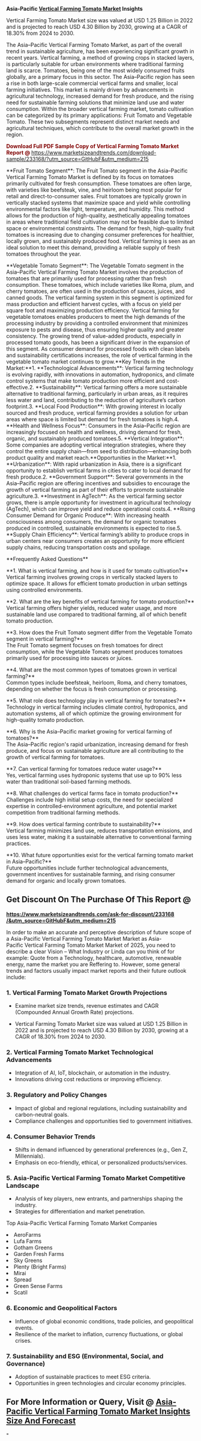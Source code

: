 <p><strong>Asia-Pacific&nbsp;<a href=""https://www.marketsizeandtrends.com/download-sample/233168/&amp;utm_source=GitHubF&amp;utm_medium=215"">Vertical Farming Tomato Market</a> Insights</strong></p><p>Vertical Farming Tomato Market size was valued at USD 1.25 Billion in 2022 and is projected to reach USD 4.30 Billion by 2030, growing at a CAGR of 18.30% from 2024 to 2030.</p><p><p>The Asia–Pacific Vertical Farming Tomato Market, as part of the overall trend in sustainable agriculture, has been experiencing significant growth in recent years. Vertical farming, a method of growing crops in stacked layers, is particularly suitable for urban environments where traditional farming land is scarce. Tomatoes, being one of the most widely consumed fruits globally, are a primary focus in this sector. The Asia–Pacific region has seen a rise in both large-scale commercial vertical farms and smaller, local farming initiatives. This market is mainly driven by advancements in agricultural technology, increased demand for fresh produce, and the rising need for sustainable farming solutions that minimize land use and water consumption. Within the broader vertical farming market, tomato cultivation can be categorized by its primary applications: Fruit Tomato and Vegetable Tomato. These two subsegments represent distinct market needs and agricultural techniques, which contribute to the overall market growth in the region.<p><strong><span style="color: #800000;">Download Full PDF Sample Copy of Vertical Farming Tomato Market Report @</span>&nbsp;</strong><a href="https://www.marketsizeandtrends.com/download-sample/233168/?utm_source=GitHubF&amp;utm_medium=215" target="_blank">https://www.marketsizeandtrends.com/download-sample/233168/?utm_source=GitHubF&amp;utm_medium=215</a></p></p><p>**Fruit Tomato Segment**: The Fruit Tomato segment in the Asia–Pacific Vertical Farming Tomato Market is defined by its focus on tomatoes primarily cultivated for fresh consumption. These tomatoes are often large, with varieties like beefsteak, vine, and heirloom being most popular for retail and direct-to-consumer sales. Fruit tomatoes are typically grown in vertically stacked systems that maximize space and yield while controlling environmental factors like light, temperature, and humidity. This method allows for the production of high-quality, aesthetically appealing tomatoes in areas where traditional field cultivation may not be feasible due to limited space or environmental constraints. The demand for fresh, high-quality fruit tomatoes is increasing due to changing consumer preferences for healthier, locally grown, and sustainably produced food. Vertical farming is seen as an ideal solution to meet this demand, providing a reliable supply of fresh tomatoes throughout the year.<p>**Vegetable Tomato Segment**: The Vegetable Tomato segment in the Asia–Pacific Vertical Farming Tomato Market involves the production of tomatoes that are primarily used for processing rather than fresh consumption. These tomatoes, which include varieties like Roma, plum, and cherry tomatoes, are often used in the production of sauces, juices, and canned goods. The vertical farming system in this segment is optimized for mass production and efficient harvest cycles, with a focus on yield per square foot and maximizing production efficiency. Vertical farming for vegetable tomatoes enables producers to meet the high demands of the processing industry by providing a controlled environment that minimizes exposure to pests and disease, thus ensuring higher quality and greater consistency. The growing trend of value-added products, especially in processed tomato goods, has been a significant driver in the expansion of this segment. As consumer demand for processed foods with clean labels and sustainability certifications increases, the role of vertical farming in the vegetable tomato market continues to grow.**Key Trends in the Market:**1. **Technological Advancements**: Vertical farming technology is evolving rapidly, with innovations in automation, hydroponics, and climate control systems that make tomato production more efficient and cost-effective.2. **Sustainability**: Vertical farming offers a more sustainable alternative to traditional farming, particularly in urban areas, as it requires less water and land, contributing to the reduction of agriculture’s carbon footprint.3. **Local Food Production**: With growing interest in locally sourced and fresh produce, vertical farming provides a solution for urban areas where space is limited but demand for fresh tomatoes is high.4. **Health and Wellness Focus**: Consumers in the Asia–Pacific region are increasingly focused on health and wellness, driving demand for fresh, organic, and sustainably produced tomatoes.5. **Vertical Integration**: Some companies are adopting vertical integration strategies, where they control the entire supply chain—from seed to distribution—enhancing both product quality and market reach.**Opportunities in the Market:**1. **Urbanization**: With rapid urbanization in Asia, there is a significant opportunity to establish vertical farms in cities to cater to local demand for fresh produce.2. **Government Support**: Several governments in the Asia–Pacific region are offering incentives and subsidies to encourage the growth of vertical farming as part of their efforts to promote sustainable agriculture.3. **Investment in AgTech**: As the vertical farming sector grows, there is ample opportunity for investment in agricultural technology (AgTech), which can improve yield and reduce operational costs.4. **Rising Consumer Demand for Organic Produce**: With increasing health consciousness among consumers, the demand for organic tomatoes produced in controlled, sustainable environments is expected to rise.5. **Supply Chain Efficiency**: Vertical farming’s ability to produce crops in urban centers near consumers creates an opportunity for more efficient supply chains, reducing transportation costs and spoilage.<p>**Frequently Asked Questions**</p><p>**1. What is vertical farming, and how is it used for tomato cultivation?**<br> Vertical farming involves growing crops in vertically stacked layers to optimize space. It allows for efficient tomato production in urban settings using controlled environments.</p><p>**2. What are the key benefits of vertical farming for tomato production?**<br> Vertical farming offers higher yields, reduced water usage, and more sustainable land use compared to traditional farming, all of which benefit tomato production.</p><p>**3. How does the Fruit Tomato segment differ from the Vegetable Tomato segment in vertical farming?**<br> The Fruit Tomato segment focuses on fresh tomatoes for direct consumption, while the Vegetable Tomato segment produces tomatoes primarily used for processing into sauces or juices.</p><p>**4. What are the most common types of tomatoes grown in vertical farming?**<br> Common types include beefsteak, heirloom, Roma, and cherry tomatoes, depending on whether the focus is fresh consumption or processing.</p><p>**5. What role does technology play in vertical farming for tomatoes?**<br> Technology in vertical farming includes climate control, hydroponics, and automation systems, all of which optimize the growing environment for high-quality tomato production.</p><p>**6. Why is the Asia–Pacific market growing for vertical farming of tomatoes?**<br> The Asia–Pacific region's rapid urbanization, increasing demand for fresh produce, and focus on sustainable agriculture are all contributing to the growth of vertical farming for tomatoes.</p><p>**7. Can vertical farming for tomatoes reduce water usage?**<br> Yes, vertical farming uses hydroponic systems that use up to 90% less water than traditional soil-based farming methods.</p><p>**8. What challenges do vertical farms face in tomato production?**<br> Challenges include high initial setup costs, the need for specialized expertise in controlled-environment agriculture, and potential market competition from traditional farming methods.</p><p>**9. How does vertical farming contribute to sustainability?**<br> Vertical farming minimizes land use, reduces transportation emissions, and uses less water, making it a sustainable alternative to conventional farming practices.</p><p>**10. What future opportunities exist for the vertical farming tomato market in Asia–Pacific?**<br> Future opportunities include further technological advancements, government incentives for sustainable farming, and rising consumer demand for organic and locally grown tomatoes.</p></p><h2><strong>Get Discount On The Purchase Of This Report @&nbsp;</strong></h2><p><strong><a href=""https://www.marketsizeandtrends.com/ask-for-discount/233168/&amp;utm_source=GitHubF&amp;utm_medium=215"" target=""_blank"">https://www.marketsizeandtrends.com/ask-for-discount/233168<br />/&amp;utm_source=GitHubF&amp;utm_medium=215</a></strong></p><p>In order to make an accurate and perceptive description of future scope of a Asia-Pacific&nbsp;Vertical Farming Tomato Market Market as Asia-Pacific&nbsp;Vertical Farming Tomato Market Market of 2025, you need to describe a clear Vision &ndash; What Industry or Linda can you think of for example: Quote from a Technology, healthcare, automotive, renewable energy, name the market you are Reffering to. However, some general trends and factors usually impact market reports and their future outlook include:</p><h3>1.&nbsp;<strong>Vertical Farming Tomato Market Growth Projections</strong></h3><ul><li>Examine market size trends, revenue estimates and CAGR (Compounded Annual Growth Rate) projections.</li><li><p>Vertical Farming Tomato Market size was valued at USD 1.25 Billion in 2022 and is projected to reach USD 4.30 Billion by 2030, growing at a CAGR of 18.30% from 2024 to 2030.</p></li></ul><h3>2.&nbsp;<strong>Vertical Farming Tomato Market Technological Advancements</strong></h3><ul><li>Integration of AI, IoT, blockchain, or automation in the industry.</li><li>Innovations driving cost reductions or improving efficiency.</li></ul><h3>3.&nbsp;<strong>Regulatory and Policy Changes</strong></h3><ul><li>Impact of global and regional regulations, including sustainability and carbon-neutral goals.</li><li>Compliance challenges and opportunities tied to government initiatives.</li></ul><h3>4.&nbsp;<strong>Consumer Behavior Trends</strong></h3><ul><li>Shifts in demand influenced by generational preferences (e.g., Gen Z, Millennials).</li><li>Emphasis on eco-friendly, ethical, or personalized products/services.</li></ul><h3>5.&nbsp;<strong>Asia-Pacific Vertical Farming Tomato Market Competitive Landscape</strong></h3><ul><li>Analysis of key players, new entrants, and partnerships shaping the industry.</li><li>Strategies for differentiation and market penetration.</li></ul><p data-pm-slice=""1 1 []"">Top Asia-Pacific Vertical Farming Tomato Market Companies</p><div data-test-id=""""><p><li>AeroFarms</li><li> Lufa Farms</li><li> Gotham Greens</li><li> Garden Fresh Farms</li><li> Sky Greens</li><li> Plenty (Bright Farms)</li><li> Mirai</li><li> Spread</li><li> Green Sense Farms</li><li> Scatil</li></p></div><h3>6.&nbsp;<strong>Economic and Geopolitical Factors</strong></h3><ul><li>Influence of global economic conditions, trade policies, and geopolitical events.</li><li>Resilience of the market to inflation, currency fluctuations, or global crises.</li></ul><h3>7.&nbsp;<strong>Sustainability and ESG (Environmental, Social, and Governance)</strong></h3><ul><li>Adoption of sustainable practices to meet ESG criteria.</li><li>Opportunities in green technologies and circular economy principles.</li></ul><h2><strong>For More Information or Query, Visit @&nbsp;</strong><a href=""https://www.verifiedmarketreports.com/product/vertical-farming-tomato-market/"" target=""_blank"">Asia-Pacific Vertical Farming Tomato Market Insights Size And Forecast</a></h2>"
